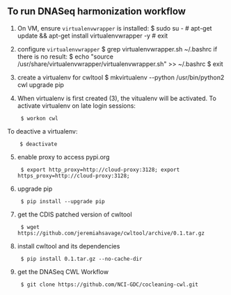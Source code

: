 To run DNASeq harmonization workflow
------------------------------------
1. On VM, ensure `virtualenvwrapper` is installed:
        $ sudo su -
        # apt-get update && apt-get install virtualenvwrapper -y
        # exit

2. configure `virtualenvwrapper`
        $ grep virtualenvwrapper.sh ~/.bashrc
if there is no result:
        $ echo "source /usr/share/virtualenvwrapper/virtualenvwrapper.sh" >> ~/.bashrc
        $ exit

3. create a virtualenv for cwltool
        $ mkvirtualenv --python /usr/bin/python2 cwl
upgrade pip

4. When virtualenv is first created (3), the vitualenv will be activated. To activate virtualenv on late login sessions:

        $ workon cwl

To deactive a virtualenv:

        $ deactivate

5. enable proxy to access pypi.org

        $ export http_proxy=http://cloud-proxy:3128; export https_proxy=http://cloud-proxy:3128;

6. upgrade pip

        $ pip install --upgrade pip

7. get the CDIS patched version of cwltool

        $ wget https://github.com/jeremiahsavage/cwltool/archive/0.1.tar.gz

8. install cwltool and its dependencies

        $ pip install 0.1.tar.gz --no-cache-dir

9. get the DNASeq CWL Workflow

        $ git clone https://github.com/NCI-GDC/cocleaning-cwl.git
